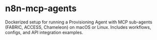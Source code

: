 # n8n-mcp-agents
Dockerized setup for running a Provisioning Agent with MCP sub-agents (FABRIC, ACCESS, Chameleon) on macOS or Linux. Includes workflows, configs, and API integration examples.
